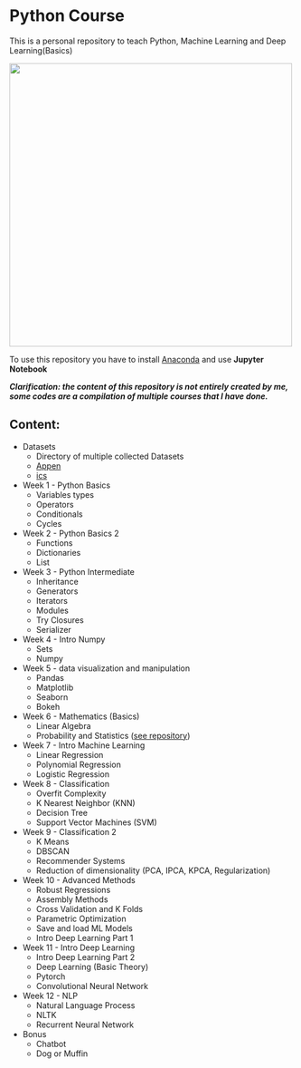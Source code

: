 # Python Course

This is a personal repository to teach Python, Machine Learning and Deep Learning(Basics)

<img width=500 src="https://upload.wikimedia.org/wikipedia/commons/thumb/c/c3/Python-logo-notext.svg/1200px-Python-logo-notext.svg.png">

To use this repository you have to install [Anaconda](https://www.anaconda.com/) and use **Jupyter Notebook**

__*Clarification: the content of this repository is not entirely created by me, some codes are a compilation of multiple courses that I have done.*__

## Content:
- Datasets
  - Directory of multiple collected Datasets
  - [Appen](https://appen.com/resources/datasets/)
  - [ics](https://archive.ics.uci.edu/ml/datasets.php)
- Week 1 - Python Basics
  - Variables types
  - Operators
  - Conditionals
  - Cycles
- Week 2 - Python Basics 2
  - Functions
  - Dictionaries
  - List
- Week 3 - Python Intermediate
  - Inheritance
  - Generators
  - Iterators
  - Modules
  - Try Closures
  - Serializer
- Week 4 - Intro Numpy
  - Sets
  - Numpy
- Week 5 - data visualization and manipulation
  - Pandas
  - Matplotlib
  - Seaborn
  - Bokeh
- Week 6 - Mathematics (Basics)
  - Linear Algebra
  - Probability and Statistics ([see repository](https://github.com/TheGlitchCat/probability-and-statistics-R))
- Week 7 - Intro Machine Learning
  - Linear Regression
  - Polynomial Regression
  - Logistic Regression
- Week 8 - Classification
  - Overfit Complexity
  - K Nearest Neighbor (KNN)
  - Decision Tree
  - Support Vector Machines (SVM)
- Week 9 - Classification 2
  - K Means
  - DBSCAN
  - Recommender Systems
  - Reduction of dimensionality (PCA, IPCA, KPCA, Regularization)
- Week 10 - Advanced Methods
  - Robust Regressions
  - Assembly Methods
  - Cross Validation and K Folds
  - Parametric Optimization
  - Save and load ML Models
  - Intro Deep Learning Part 1
- Week 11 - Intro Deep Learning
  - Intro Deep Learning Part 2
  - Deep Learning (Basic Theory)
  - Pytorch
  - Convolutional Neural Network
- Week 12 - NLP
  - Natural Language Process
  - NLTK
  - Recurrent Neural Network
- Bonus
  - Chatbot
  - Dog or Muffin